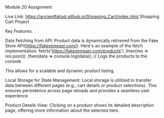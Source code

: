 Module 20 Assignment

Live Link: https://ancientfahad.github.io/Shopping_Cart/index.html
Shopping Cart Project

Key Features:

Data Fetching from API:
    Product data is dynamically retrieved from the Fake Store API(https://fakestoreapi.com/). Here's an example of the fetch implementation:
        fetch('https://fakestoreapi.com/products')
            .then(res => res.json())
            .then(data => console.log(data)); // Logs the products to the console

This allows for a scalable and dynamic product listing.

Local Storage for State Management:
        Local storage is utilized to transfer data between different pages (e.g., cart details or product selections). This ensures persistence across page reloads and provides a seamless user experience.

Product Details View:
        Clicking on a product shows its detailed description page, offering more information about the selected item.
